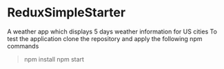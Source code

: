 # ReduxSimpleStarter
A weather app which displays 5 days weather information for US cities
To test the application clone the repository and apply the following npm commands
> npm install
> npm start
```
